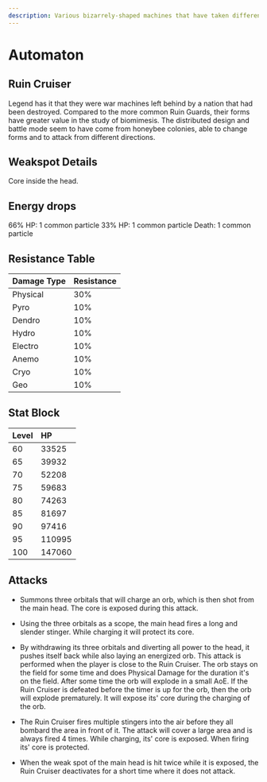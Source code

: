 ```yaml
---
description: Various bizarrely-shaped machines that have taken different forms and functions to adapt to different goals..
---
```


# Automaton

## Ruin Cruiser

Legend has it that they were war machines left behind by a nation that had been destroyed. Compared to the more common Ruin Guards, their forms have greater value in the study of biomimesis. The distributed design and battle mode seem to have come from honeybee colonies, able to change forms and to attack from different directions.

## Weakspot Details

Core inside the head.

## Energy drops

66% HP: 1 common particle
33% HP: 1 common particle
Death: 1 common particle

## Resistance Table

| Damage Type | Resistance |
| :--- | :--- |
| Physical | 30% |
| Pyro | 10% |
| Dendro | 10% |
| Hydro | 10% |
| Electro | 10% |
| Anemo | 10% |
| Cryo | 10% |
| Geo | 10% |

## Stat Block

| Level | HP |
| :--- | :--- |
| 60 | 33525 |
| 65 | 39932 |
| 70 | 52208 |
| 75 | 59683 |
| 80 | 74263 |
| 85 | 81697 |
| 90 | 97416 |
| 95 | 110995 |
| 100 | 147060 |

## Attacks

* Summons three orbitals that will charge an orb, which is then shot from the main head. The core is exposed during this attack.

* Using the three orbitals as a scope, the main head fires a long and slender stinger. While charging it will protect its core.

* By withdrawing its three orbitals and diverting all power to the head, it pushes itself back while also laying an energized orb. This attack is performed when the player is close to the Ruin Cruiser. The orb stays on the field for some time and does Physical Damage for the duration it's on the field. After some time the orb will explode in a small AoE. If the Ruin Cruiser is defeated before the timer is up for the orb, then the orb will explode prematurely. It will expose its' core during the charging of the orb.

* The Ruin Cruiser fires multiple stingers into the air before they all bombard the area in front of it. The attack will cover a large area and is always fired 4 times. While charging, its' core is exposed. When firing its' core is protected.

* When the weak spot of the main head is hit twice while it is exposed, the Ruin Cruiser deactivates for a short time where it does not attack.
